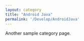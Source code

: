 ```yaml
---
layout: category
title: "Android Java"
permalink: '/Develop/AndroidJava'
---
```


Another sample category page.
